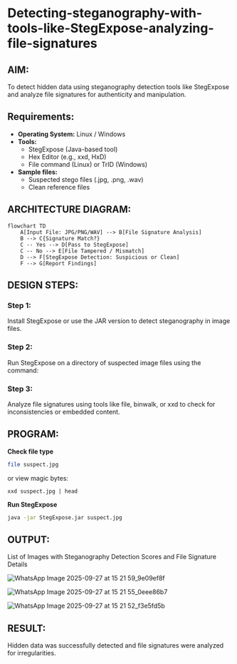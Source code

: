 # Detecting-steganography-with-tools-like-StegExpose-analyzing-file-signatures
## AIM:
To detect hidden data using steganography detection tools like StegExpose and analyze file signatures for authenticity and manipulation.
## Requirements:
- **Operating System:** Linux / Windows
- **Tools:**
    - StegExpose (Java-based tool)
    - Hex Editor (e.g., xxd, HxD)
    - File command (Linux) or TrID (Windows)
- **Sample files:**
    - Suspected stego files (.jpg, .png, .wav)
    - Clean reference files
## ARCHITECTURE DIAGRAM:
```mermaid
flowchart TD
    A[Input File: JPG/PNG/WAV] --> B[File Signature Analysis]
    B --> C{Signature Match?}
    C -- Yes --> D[Pass to StegExpose]
    C -- No --> E[File Tampered / Mismatch]
    D --> F[StegExpose Detection: Suspicious or Clean]
    F --> G[Report Findings]
```

## DESIGN STEPS:
### Step 1:
Install StegExpose or use the JAR version to detect steganography in image files.

### Step 2:
Run StegExpose on a directory of suspected image files using the command:

### Step 3:
Analyze file signatures using tools like file, binwalk, or xxd to check for inconsistencies or embedded content.

## PROGRAM:
**Check file type**
```bash
file suspect.jpg
```
or view magic bytes:
```
xxd suspect.jpg | head
```
**Run StegExpose**
```bash
java -jar StegExpose.jar suspect.jpg
```
## OUTPUT:
List of Images with Steganography Detection Scores and File Signature Details

![WhatsApp Image 2025-09-27 at 15 21 59_9e09ef8f](https://github.com/user-attachments/assets/695769f4-7a0b-4942-b880-5bd24b843f97)

![WhatsApp Image 2025-09-27 at 15 21 55_0eee86b7](https://github.com/user-attachments/assets/7e186544-6db7-46ee-aec8-3d132c2a269c)


![WhatsApp Image 2025-09-27 at 15 21 52_f3e5fd5b](https://github.com/user-attachments/assets/ee7ab275-b997-4548-b5fd-a37b24dbd82c)

## RESULT:
Hidden data was successfully detected and file signatures were analyzed for irregularities.
